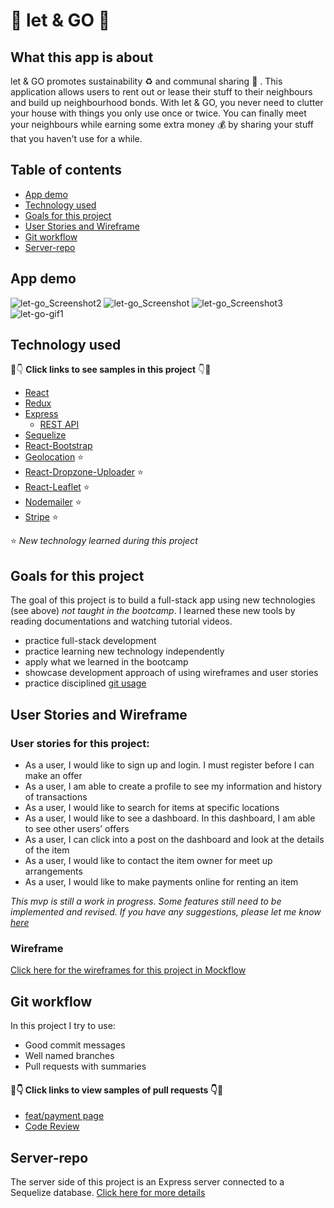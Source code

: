 # :house_with_garden: let & GO :house_with_garden:

## What this app is about

let & GO promotes sustainability :recycle: and communal sharing :couple: . This application allows users to rent out or lease their stuff to their neighbours and build up neighbourhood bonds. With let & GO, you never need to clutter your house with things you only use once or twice. You can finally meet your neighbours while earning some extra money :moneybag: by sharing your stuff that you haven't use for a while.

## Table of contents

- [App demo](#App-demo)
- [Technology used](#technology-used)
- [Goals for this project](#goals-for-this-project)
- [User Stories and Wireframe](#user-stories-and-wireframe)
- [Git workflow](#git-workflow)
- [Server-repo](#server-repo)

## App demo

![let-go_Screenshot2](https://user-images.githubusercontent.com/48523895/77710430-3ddc1100-6fce-11ea-9dc3-f8462d935d61.png)
![let-go_Screenshot](https://user-images.githubusercontent.com/48523895/77710385-1f761580-6fce-11ea-9313-3ad89e46bb14.png)
![let-go_Screenshot3](https://user-images.githubusercontent.com/48523895/77710605-cce92900-6fce-11ea-80b4-62d6073d69d2.png)
![let-go-gif1](https://github.com/NicoleKuong/let-GO-client/blob/master/src/assets/lego-gif-1.gif)

## Technology used

:eyes::point_down: **Click links to see samples in this project** :point_down::eyes:

- [React](https://github.com/NicoleKuong/let-GO-client/blob/master/src/App.js)
- [Redux](https://github.com/NicoleKuong/let-GO-client/tree/master/src/actions)
- [Express](https://github.com/NicoleKuong/let-Go-server/blob/master/index.js)
  - [REST API](https://github.com/NicoleKuong/let-Go-server/blob/master/item/router.js)
- [Sequelize](https://github.com/NicoleKuong/let-Go-server/blob/master/user/model.js)
- [React-Bootstrap](https://github.com/sssgordon/project-outcry-client/blob/master/src/components/DetailsForm/DetailsForm.js)
- [Geolocation](https://github.com/NicoleKuong/let-GO-client/blob/master/src/components/SignUp/SignUpContainer.js) :star:
- [React-Dropzone-Uploader](https://github.com/NicoleKuong/let-GO-client/blob/master/src/components/ImageUpload/ImageUploadContainer.js) :star:
- [React-Leaflet](https://github.com/NicoleKuong/let-GO-client/blob/master/src/components/ItemDetails/ItemDetails.js) :star:
- [Nodemailer](https://github.com/NicoleKuong/let-Go-server/blob/master/email/router.js) :star:
- [Stripe](https://github.com/NicoleKuong/let-Go-server/blob/master/payment/router.js) :star:

:star: _New technology learned during this project_

## Goals for this project

The goal of this project is to build a full-stack app using new technologies (see above) _not taught in the bootcamp_. I learned these new tools by reading documentations and watching tutorial videos.

- practice full-stack development
- practice learning new technology independently
- apply what we learned in the bootcamp
- showcase development approach of using wireframes and user stories
- practice disciplined [git usage](#git-workflow)

## User Stories and Wireframe

### User stories for this project:

- As a user, I would like to sign up and login. I must register before I can make an offer
- As a user, I am able to create a profile to see my information and history of transactions
- As a user, I would like to search for items at specific locations
- As a user, I would like to see a dashboard. In this dashboard, I am able to see other users’ offers
- As a user, I can click into a post on the dashboard and look at the details of the item
- As a user, I would like to contact the item owner for meet up arrangements
- As a user, I would like to make payments online for renting an item

_This mvp is still a work in progress. Some features still need to be implemented and revised. If you have any suggestions, please let me know [here](https://www.linkedin.com/in/nicole-kuong/)_

### Wireframe

[Click here for the wireframes for this project in Mockflow](https://wireframepro.mockflow.com/editor.jsp?editor=off&perm=Owner&projectid=M942ed8396a84abfa15da1942fd72dc921583161154742&publicid=7653f18c4b5246a193328bc3cac7ca79#/page/550f39dc6adb49fc87e2187b51296e30)

## Git workflow

In this project I try to use:

- Good commit messages
- Well named branches
- Pull requests with summaries

#### 👀👇 Click links to view samples of pull requests 👇👀

- [feat/payment page](https://github.com/NicoleKuong/let-GO-client/pull/9)
- [Code Review](https://github.com/NicoleKuong/let-GO-client/pull/8)

## Server-repo

The server side of this project is an Express server connected to a Sequelize database. [Click here for more details](https://github.com/NicoleKuong/let-Go-server)
